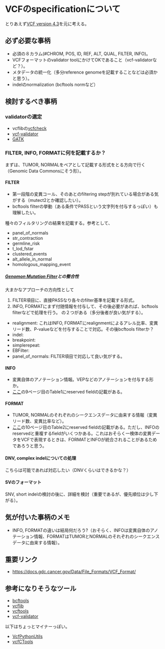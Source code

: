 # VCFのspecificationについて

とりあえず[VCF version 4.3](https://samtools.github.io/hts-specs/VCFv4.3.pdf)を元に考える。

## 必ず必要な事柄

- 必須の８カラム(#CHROM, POS, ID, REF, ALT, QUAL, FILTER, INFO)。
- VCFフォーマットのvalidator toolにかけてOKであること（vcf-validatorなど？）。
- メタデータの統一化（多分reference genomeを記載することなどは必須かと思う）。
- indelのnormalization (bcftools normなど）

## 検討するべき事柄

### validatorの選定

- vcflibの[vcfcheck](https://github.com/vcflib/vcflib#vcfcheck)
- [vcf-validator](https://github.com/EBIvariation/vcf-validator)
- [GATK](https://software.broadinstitute.org/gatk/documentation/tooldocs/current/org_broadinstitute_hellbender_tools_walkers_variantutils_ValidateVariants.php)

### FILTER, INFO, FORMATに何を記載するか？

まずは、TUMOR, NORMALをペアとして記載する形式をとる方向で行く（Genomic Data Commonsにそう形）。

#### FILTER

- 第一段階の変異コール、そのあとのfiltering stepが別れている場合がある気がする（mutect2とか確認したい）。
- bcftools filterの挙動（ある条件でPASSという文字列を付与するっぽい）も理解したい。

種々のフィルタリングの結果を記載する。参考として、
- panel_of_normals
- str_contraction
- germline_risk
- t_lod_fstar
- clustered_events
- alt_allele_in_normal
- homologous_mapping_event

##### [Genomon Mutation Filter](https://github.com/Genomon-Project/GenomonMutationFilter)との整合性

大まかなアプローチの方向性として
1. FILTER項目に、直接PASSなり各々のfilter基準を記載する形式。
2. INFO, FORMATにまず付随情報を付与して、その後必要があれば、bcftools filterなどで処理を行う。
の２つがある（多分後者が良い気がする）。

- realignment: これはINFO, FORMATにrealignmentによるアレル比率、変異リード数、P-valueなどを付与することで対応。その後bcftools filterか？
- indel: 
- breakpoint: 
- simplerepeat: 
- EBFilter: 
- panel_of_normals: FILTER項目で対応して良い気がする。


#### INFO

- 変異自体のアノテーション情報。VEPなどのアノテーションを付与する形か。
- [ここ](https://samtools.github.io/hts-specs/VCFv4.3.pdf)の9ページ目のTable1にreserved fieldの記載がある。

#### FORMAT

- TUMOR, NORMALのそれぞれのシークエンスデータに由来する情報（変異リード数、変異比率など）。
- [ここ](https://samtools.github.io/hts-specs/VCFv4.3.pdf)の10ページ目のTable2にreserved fieldの記載がある。ただし、INFOのreservedと重複するfieldがいくつかある。これはおそらく一検体の変異データをVCFで表現するときは、FORMATとINFOが統合されることがあるためであろうと思う。

#### DNV, complex indelについての処理

こちらは可能であれば対応したい（DNVくらいはできるかな？）

#### SVのフォーマット

SNV, short indelの検討の後に、詳細を検討（重要であるが、優先順位は少し下がる）。


## 気が付いた事柄のメモ

- INFO, FORMATの違いは結局何だろう?（おそらく、INFOは変異自体のアノテーション情報、FORMATはTUMORとNORMALのそれぞれのシークエンスデータに由来する情報）。

## 重要リンク
- https://docs.gdc.cancer.gov/Data/File_Formats/VCF_Format/

## 参考になりそうなツール

- [bcftools](http://www.htslib.org/doc/bcftools.html)
- [vcflib](https://github.com/vcflib/vcflib)
- [vcftools](https://github.com/vcftools/vcftools)
- [vcf-validator](https://github.com/EBIvariation/vcf-validator)

以下はちょっとマイナーっぽい。
- [VcfPythonUtils](https://github.com/indapa/VcfPythonUtils)
- [vcfCTools](https://github.com/AlistairNWard/vcfCTools)
